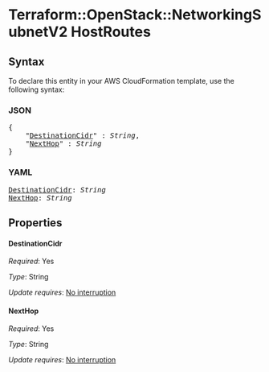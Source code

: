 # Terraform::OpenStack::NetworkingSubnetV2 HostRoutes

## Syntax

To declare this entity in your AWS CloudFormation template, use the following syntax:

### JSON

<pre>
{
    "<a href="#destinationcidr" title="DestinationCidr">DestinationCidr</a>" : <i>String</i>,
    "<a href="#nexthop" title="NextHop">NextHop</a>" : <i>String</i>
}
</pre>

### YAML

<pre>
<a href="#destinationcidr" title="DestinationCidr">DestinationCidr</a>: <i>String</i>
<a href="#nexthop" title="NextHop">NextHop</a>: <i>String</i>
</pre>

## Properties

#### DestinationCidr

_Required_: Yes

_Type_: String

_Update requires_: [No interruption](https://docs.aws.amazon.com/AWSCloudFormation/latest/UserGuide/using-cfn-updating-stacks-update-behaviors.html#update-no-interrupt)

#### NextHop

_Required_: Yes

_Type_: String

_Update requires_: [No interruption](https://docs.aws.amazon.com/AWSCloudFormation/latest/UserGuide/using-cfn-updating-stacks-update-behaviors.html#update-no-interrupt)

